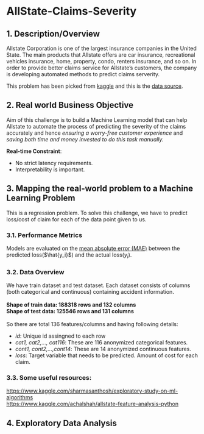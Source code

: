# AllState-Claims-Severity
## 1. Description/Overview
Allstate Corporation is one of the largest insurance companies in the United State. The main products that Allstate offers are car insurance, recreational vehicles insurance, home, property, condo, renters insurance, and so on. In order to provide better claims service for Allstate’s customers, the company is developing automated methods to predict claims serverity.<br> 

This problem has been picked from [kaggle](https://www.kaggle.com/c/allstate-claims-severity) and this is the [data source](https://www.kaggle.com/c/allstate-claims-severity/data).

## 2. Real world Business Objective
Aim of this challenge is to build a Machine Learning model that can help Allstate to automate the process of predicting the severity of the claims accurately and hence *ensuring a worry-free customer experience* and *saving both time and money invested to do this task manually.*

**Real-time Constraint**:
* No strict latency requirements.
* Interpretability is important. 

## 3. Mapping the real-world problem to a Machine Learning Problem 
This is a regression problem. To solve this challenge, we have to predict loss/cost of claim for each of the data point given to us. 

### 3.1. Performance Metrics
Models are evaluated on the [mean absolute error (MAE)](https://en.wikipedia.org/wiki/Mean_absolute_error) between the predicted loss($\hat{y_i}$) and the actual loss($y_i$).


### 3.2. Data Overview
We have train dataset and test dataset. Each dataset consists of columns (both categorical and continuous) containing accident information. <br>
<br>
 **Shape of train data: 188318 rows and 132 columns**<br>
 **Shape of test data: 125546 rows and 131 columns**<br>
 <br>
So there are total 136 features/columns and having following details:
* *id*: Unique id assingned to each row
* *cat1, cat2,..., cat116*: These are 116 anonymized categorical features.
* *cont1, cont2,...,cont14*: These are 14 anonymized continuous features.
* *loss*: Target variable that needs to be predicted. Amount of cost for each claim.

### 3.3. Some useful resources:
https://www.kaggle.com/sharmasanthosh/exploratory-study-on-ml-algorithms<br>
https://www.kaggle.com/achalshah/allstate-feature-analysis-python

## 4. Exploratory Data Analysis
